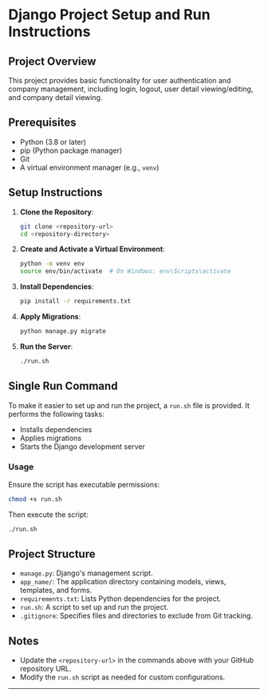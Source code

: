 # Django Project Setup and Run Instructions

## Project Overview
This project provides basic functionality for user authentication and company management, including login, logout, user detail viewing/editing, and company detail viewing.

## Prerequisites
- Python (3.8 or later)
- pip (Python package manager)
- Git
- A virtual environment manager (e.g., `venv`)

## Setup Instructions

1. **Clone the Repository**:
   ```bash
   git clone <repository-url>
   cd <repository-directory>
   ```

2. **Create and Activate a Virtual Environment**:
   ```bash
   python -m venv env
   source env/bin/activate  # On Windows: env\Scripts\activate
   ```

3. **Install Dependencies**:
   ```bash
   pip install -r requirements.txt
   ```

4. **Apply Migrations**:
   ```bash
   python manage.py migrate
   ```

5. **Run the Server**:
   ```bash
   ./run.sh
   ```

## Single Run Command
To make it easier to set up and run the project, a `run.sh` file is provided. It performs the following tasks:
- Installs dependencies
- Applies migrations
- Starts the Django development server

### Usage
Ensure the script has executable permissions:
```bash
chmod +x run.sh
```
Then execute the script:
```bash
./run.sh
```

## Project Structure
- `manage.py`: Django's management script.
- `app_name/`: The application directory containing models, views, templates, and forms.
- `requirements.txt`: Lists Python dependencies for the project.
- `run.sh`: A script to set up and run the project.
- `.gitignore`: Specifies files and directories to exclude from Git tracking.

## Notes
- Update the `<repository-url>` in the commands above with your GitHub repository URL.
- Modify the `run.sh` script as needed for custom configurations.

---
